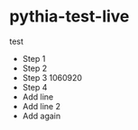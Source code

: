 # pythia-test-live
test
- Step 1
- Step 2
- Step 3 1060920
- Step 4
- Add line
- Add line 2
- Add again
